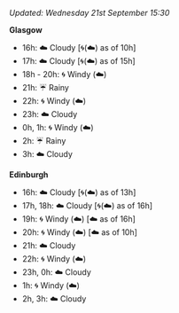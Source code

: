 *Updated: Wednesday 21st September 15:30*

**Glasgow**

* 16h: :cloud: Cloudy [:cyclone:(:cloud:) as of 10h]
* 17h: :cloud: Cloudy [:cyclone:(:cloud:) as of 15h]
* 18h - 20h: :cyclone: Windy (:cloud:)
* 21h: :umbrella: Rainy
* 22h: :cyclone: Windy (:cloud:)
* 23h: :cloud: Cloudy
* 0h, 1h: :cyclone: Windy (:cloud:)
* 2h: :umbrella: Rainy
* 3h: :cloud: Cloudy

**Edinburgh**

* 16h: :cloud: Cloudy [:cyclone:(:cloud:) as of 13h]
* 17h, 18h: :cloud: Cloudy [:cyclone:(:cloud:) as of 16h]
* 19h: :cyclone: Windy (:cloud:) [:cloud: as of 16h]
* 20h: :cyclone: Windy (:cloud:) [:cloud: as of 10h]
* 21h: :cloud: Cloudy
* 22h: :cyclone: Windy (:cloud:)
* 23h, 0h: :cloud: Cloudy
* 1h: :cyclone: Windy (:cloud:)
* 2h, 3h: :cloud: Cloudy
